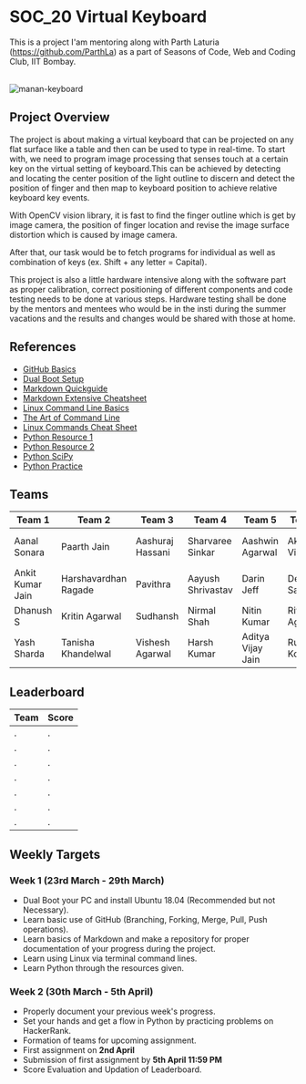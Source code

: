# SOC_20 Virtual Keyboard


This is a project I'am mentoring along with Parth Laturia (https://github.com/ParthLa) as a part of Seasons of Code, Web and Coding Club, IIT Bombay.<br><br>


![manan-keyboard](https://user-images.githubusercontent.com/62146744/77977952-75282600-731e-11ea-8af9-4ec8a559eff3.jpeg)



## Project Overview

The project is about making a virtual keyboard that can be projected on any flat surface like a table and then can be used to type in real-time. To start with, we need to program image processing that senses touch at a certain key on the virtual setting of keyboard.This can be achieved by detecting and locating the center position of the light outline to discern and detect the position of finger and then map to keyboard position to achieve relative keyboard key events.

With OpenCV vision library, it is fast to find the finger outline which is get by image camera, the position of finger location and revise the image surface distortion which is caused by image camera.

After that, our task would be to fetch programs for individual as well as combination of keys (ex. Shift + any letter = Capital).

This project is also a little hardware intensive along with the software part as proper calibration, correct positioning of different components and code testing needs to be done at various steps. Hardware testing shall be done by the mentors and mentees who would be in the insti during the summer vacations and the results and changes would be shared with those at home.

## References

* [GitHub Basics](https://guides.github.com/activities/hello-world/)<br>
* [Dual Boot Setup](https://www.youtube.com/watch?v=u5QyjHIYwTQ)<br>
* [Markdown Quickguide](https://www.youtube.com/watch?v=bpdvNwvEeSE)<br>
* [Markdown Extensive Cheatsheet](https://github.com/adam-p/markdown-here/wiki/Markdown-Cheatsheet)<br>
* [Linux Command Line Basics](https://github.com/learnbyexample/Linux_command_line)<br>
* [The Art of Command Line](https://github.com/jlevy/the-art-of-command-line)<br>
* [Linux Commands Cheat Sheet](https://github.com/iamshm/Linux-Unix-Commands/blob/master/Commands.md)<br>
* [Python Resource 1](https://docs.python.org/3/tutorial/)<br>
* [Python Resource 2](https://www.learnpython.org/)<br>
* [Python SciPy](https://scipy-lectures.org/)<br>
* [Python Practice](https://www.hackerrank.com/domains/python)


## Teams

Team 1 | Team 2 | Team 3 | Team 4 | Team 5 | Team 6 | Team 7
------------ | ------------- | ------------- | ------------- | ------------- | ------------- | ------------- 
Aanal Sonara | Paarth Jain | Aashuraj Hassani | Sharvaree Sinkar |  Aashwin Agarwal  | Akshat Vira | Shri Ishwaryaa SV |
Ankit Kumar Jain | Harshavardhan Ragade | Pavithra | Aayush Shrivastav |  Darin Jeff  | Devansh Saini | Hitesh Wadhwani |
Dhanush S | Kritin Agarwal | Sudhansh | Nirmal Shah | Nitin Kumar| Riya Agarwal | Pallavi Kochar |
Yash Sharda | Tanisha Khandelwal | Vishesh Agarwal | Harsh Kumar | Aditya Vijay Jain | Rushil Kopakka | Yashika Singhal |

## Leaderboard

Team | Score
--------- |----------
 .|. |
 .|. |
 .|. |
 .|. |
 .|. |
 .|. |
 .|. |

## Weekly Targets

### Week 1 (23rd March - 29th March)

* Dual Boot your PC and install Ubuntu 18.04 (Recommended but not Necessary).
* Learn basic use of GitHub (Branching, Forking, Merge, Pull, Push operations).
* Learn basics of Markdown and make a repository for proper documentation of your progress during the project.
* Learn using Linux via terminal command lines.
* Learn Python through the resources given.

### Week 2 (30th March - 5th April)

* Properly document your previous week's progress.
* Set your hands and get a flow in Python by practicing problems on HackerRank.
* Formation of teams for upcoming assignment.
* First assignment on **2nd April**
* Submission of first assignment by **5th April 11:59 PM**
* Score Evaluation and Updation of Leaderboard.

 














